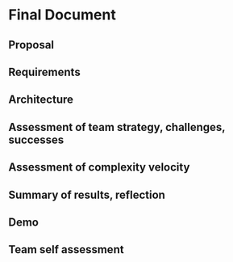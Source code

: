 # Final Document

## Proposal

## Requirements

## Architecture

## Assessment of team strategy, challenges, successes

## Assessment of complexity velocity

## Summary of results, reflection

## Demo

## Team self assessment
